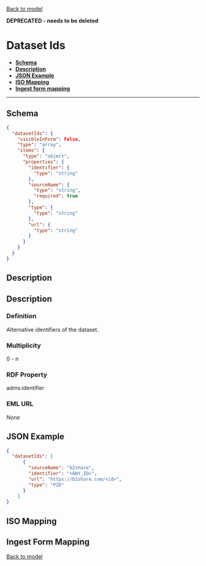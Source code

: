 [Back to model](_base.md)

**DEPRECATED - needs to be deleted**

# Dataset Ids

- **[Schema](#schema)**
- **[Description](#description)**
- **[JSON Example](#json-example)**
- **[ISO Mapping](#iso-mapping)**
- **[Ingest form mapping](#ingest-form-mapping)**

---

## Schema
```json
{
  "datasetIds": {
    "visibleInForm": False,
    "type": "array",
    "items": {
      "type": "object",
      "properties": {
        "identifier": {
          "type": "string"
        },
        "sourceName": {
          "type": "string",
          "required": true
        },
        "type": {
          "type": "string"
        },
        "url": {
          "type": "string"
        }
      }
    }
  }
}
```

## Description

## Description
### Definition
Alternative identifiers of the dataset.
### Multiplicity
0 - n
### RDF Property
adms:identifier
### EML URL
_None_
## JSON Example
```json
{
  "datasetIds": [
      {
        "sourceName": "b2share",
        "identifier": "<ANY_ID>",
        "url": "https://b2share.com/<id>",
        "type": "PID"
      }
    ]
}
```
## ISO Mapping
## Ingest Form Mapping


[Back to model](_base.md)
